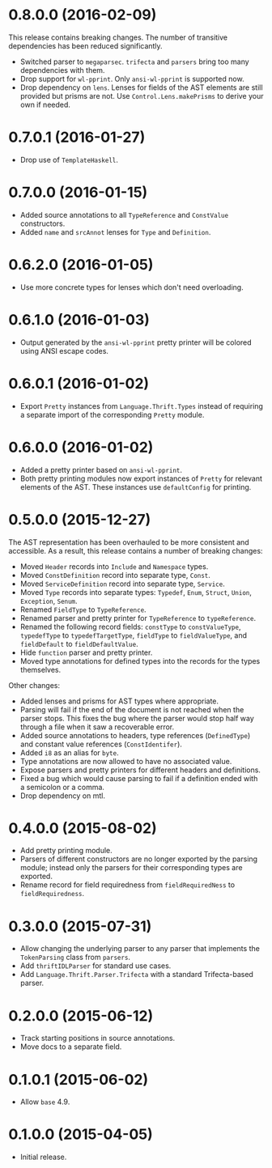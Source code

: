 0.8.0.0 (2016-02-09)
====================

This release contains breaking changes. The number of transitive dependencies
has been reduced significantly.

-   Switched parser to `megaparsec`. `trifecta` and `parsers` bring too many
    dependencies with them.
-   Drop support for `wl-pprint`. Only `ansi-wl-pprint` is supported now.
-   Drop dependency on `lens`. Lenses for fields of the AST elements are still
    provided but prisms are not. Use `Control.Lens.makePrisms` to derive your
    own if needed.

0.7.0.1 (2016-01-27)
====================

-   Drop use of `TemplateHaskell`.

0.7.0.0 (2016-01-15)
====================

-   Added source annotations to all `TypeReference` and
    `ConstValue` constructors.
-   Added `name` and `srcAnnot` lenses for `Type` and `Definition`.

0.6.2.0 (2016-01-05)
====================

-   Use more concrete types for lenses which don't need overloading.

0.6.1.0 (2016-01-03)
====================

-   Output generated by the `ansi-wl-pprint` pretty printer will be colored
    using ANSI escape codes.

0.6.0.1 (2016-01-02)
====================

-   Export `Pretty` instances from `Language.Thrift.Types` instead of requiring
    a separate import of the corresponding `Pretty` module.

0.6.0.0 (2016-01-02)
====================

-   Added a pretty printer based on `ansi-wl-pprint`.
-   Both pretty printing modules now export instances of `Pretty` for relevant
    elements of the AST. These instances use `defaultConfig` for printing.

0.5.0.0 (2015-12-27)
====================

The AST representation has been overhauled to be more consistent and
accessible. As a result, this release contains a number of breaking changes:

-   Moved `Header` records into `Include` and `Namespace` types.
-   Moved `ConstDefinition` record into separate type, `Const`.
-   Moved `ServiceDefinition` record into separate type, `Service`.
-   Moved `Type` records into separate types: `Typedef`, `Enum`, `Struct`,
    `Union`, `Exception`, `Senum`.
-   Renamed `FieldType` to `TypeReference`.
-   Renamed parser and pretty printer for `TypeReference` to `typeReference`.
-   Renamed the following record fields: `constType` to `constValueType`,
    `typedefType` to `typedefTargetType`, `fieldType` to `fieldValueType`, and
    `fieldDefault` to `fieldDefaultValue`.
-   Hide `function` parser and pretty printer.
-   Moved type annotations for defined types into the records for the
    types themselves.

Other changes:

-   Added lenses and prisms for AST types where appropriate.
-   Parsing will fail if the end of the document is not reached when the
    parser stops. This fixes the bug where the parser would stop half way
    through a file when it saw a recoverable error.
-   Added source annotations to headers, type references (`DefinedType`) and
    constant value references (`ConstIdentifer`).
-   Added `i8` as an alias for `byte`.
-   Type annotations are now allowed to have no associated value.
-   Expose parsers and pretty printers for different headers and definitions.
-   Fixed a bug which would cause parsing to fail if a definition ended with a
    semicolon or a comma.
-   Drop dependency on mtl.

0.4.0.0 (2015-08-02)
====================

-   Add pretty printing module.
-   Parsers of different constructors are no longer exported by the parsing
    module; instead only the parsers for their corresponding types
    are exported.
-   Rename record for field requiredness from `fieldRequiredNess` to
    `fieldRequiredness`.

0.3.0.0 (2015-07-31)
====================

-   Allow changing the underlying parser to any parser that implements the
    `TokenParsing` class from `parsers`.
-   Add `thriftIDLParser` for standard use cases.
-   Add `Language.Thrift.Parser.Trifecta` with a standard
    Trifecta-based parser.

0.2.0.0 (2015-06-12)
====================

-   Track starting positions in source annotations.
-   Move docs to a separate field.

0.1.0.1 (2015-06-02)
====================

-   Allow `base` 4.9.

0.1.0.0 (2015-04-05)
====================

-   Initial release.

